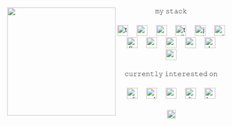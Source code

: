 

###

<img align="left" height="250" src="https://i.imgur.com/Ar6JRx0.png"  />

###

<p align="center">𝚖𝚢 𝚜𝚝𝚊𝚌𝚔</p>

###

<div align="center">
  <img src="https://cdn.jsdelivr.net/gh/devicons/devicon/icons/typescript/typescript-original.svg" height="25" alt="typescript logo"  />
  <img width="12" />
  <img src="https://cdn.jsdelivr.net/gh/devicons/devicon/icons/vuejs/vuejs-original.svg" height="25" alt="vuejs logo"  />
  <img width="12" />
  <img src="https://cdn.jsdelivr.net/gh/devicons/devicon/icons/nuxtjs/nuxtjs-original.svg" height="25" alt="nuxtjs logo"  />
  <img width="12" />
  <img src="https://cdn.jsdelivr.net/gh/devicons/devicon/icons/tailwindcss/tailwindcss-original-wordmark.svg" height="25" alt="tailwindcss logo"  />
  <img width="12" />
  <img src="https://cdn.jsdelivr.net/gh/devicons/devicon/icons/jest/jest-plain.svg" height="25" alt="jest logo"  />
  <img width="12" />
  <img src="https://cdn.jsdelivr.net/gh/devicons/devicon/icons/python/python-original.svg" height="25" alt="python logo"  />
  <img width="12" />
  <img src="https://cdn.jsdelivr.net/gh/devicons/devicon/icons/flask/flask-original.svg" height="25" alt="flask logo"  />
  <img width="12" />
  <img src="https://cdn.jsdelivr.net/gh/devicons/devicon/icons/mongodb/mongodb-original.svg" height="25" alt="mongodb logo"  />
  <img width="12" />
  <img src="https://cdn.jsdelivr.net/gh/devicons/devicon/icons/postgresql/postgresql-original.svg" height="25" alt="postgresql logo"  />
  <img width="12" />
  <img src="https://cdn.jsdelivr.net/gh/devicons/devicon/icons/azure/azure-original.svg" height="25" alt="azure logo"  />
  <img width="12" />
  <img src="https://cdn.jsdelivr.net/gh/devicons/devicon/icons/docker/docker-original.svg" height="25" alt="docker logo"  />
  <img width="12" />
  <img src="https://cdn.jsdelivr.net/gh/devicons/devicon/icons/neo4j/neo4j-original.svg" height="25" alt="neo4j logo"  />
</div>

###

<p align="center">𝚌𝚞𝚛𝚛𝚎𝚗𝚝𝚕𝚢 𝚒𝚗𝚝𝚎𝚛𝚎𝚜𝚝𝚎𝚍 𝚘𝚗</p>

###

<div align="center">
  <img src="https://cdn.jsdelivr.net/gh/devicons/devicon/icons/elixir/elixir-original.svg" height="25" alt="elixir logo"  />
  <img width="12" />
  <img src="https://cdn.jsdelivr.net/gh/devicons/devicon/icons/erlang/erlang-original.svg" height="25" alt="erlang logo"  />
  <img width="12" />
  <img src="https://cdn.jsdelivr.net/gh/devicons/devicon/icons/ruby/ruby-plain.svg" height="25" alt="ruby logo"  />
  <img width="12" />
  <img src="https://cdn.jsdelivr.net/gh/devicons/devicon/icons/discordjs/discordjs-plain.svg" height="25" alt="discordjs logo"  />
  <img width="12" />
  <img src="https://cdn.jsdelivr.net/gh/devicons/devicon/icons/bash/bash-original.svg" height="25" alt="bash logo"  />
</div>

###

<div align="center">
  <a href="https://www.linkedin.com/in/melloirl/" target="_blank">
    <img src="https://img.shields.io/static/v1?message=Let's%20connect!&logo=linkedin&label=&color=cbe7be&logoColor=35494e&labelColor=&style=flat" height="20" alt="linkedin logo"  />
  </a>
</div>

###
